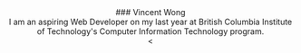 <div align = "center">
  ### Vincent Wong 
 <div>
I am an aspiring Web Developer on my last year at British Columbia Institute of Technology's Computer Information Technology program. 
<div>
  <
<!--
**vwong21/vwong21** is a ✨ _special_ ✨ repository because its `README.md` (this file) appears on your GitHub profile.

Here are some ideas to get you started:

- 🔭 I’m currently working on ...
- 🌱 I’m currently learning ...
- 👯 I’m looking to collaborate on ...
- 🤔 I’m looking for help with ...
- 💬 Ask me about ...
- 📫 How to reach me: ...
- 😄 Pronouns: ...
- ⚡ Fun fact: ...
-->
